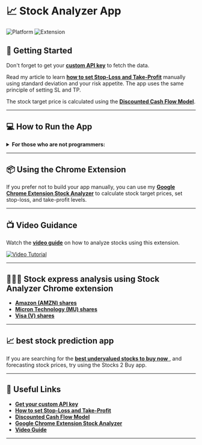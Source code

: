 # 📈 Stock Analyzer App

![Platform](https://img.shields.io/badge/platform-Web-blue)
![Extension](https://img.shields.io/chrome-web-store/v/ljgfdfgcjjeefblpnhjjmapccgpfnihk)

## 🚀 Getting Started

Don't forget to get your [**custom API key**](https://site.financialmodelingprep.com/pricing-plans?couponCode=sanzhi) to fetch the data.

Read my article to learn [**how to set Stop-Loss and Take-Profit**](https://site.financialmodelingprep.com/how-to/How-to-set-StopLoss-and-TakeProfit-for-your-selected-stock-) manually using standard deviation and your risk appetite. The app uses the same principle of setting SL and TP.

The stock target price is calculated using the [**Discounted Cash Flow Model**](https://site.financialmodelingprep.com/discounted-cash-flow-blogs/Calculate-Stock-Target-Price-Using-Discounted-Cash-Flow-Model-and-JavaScript).

---

## 💻 How to Run the App

<details>
<summary><strong>For those who are not programmers:</strong></summary>

1. **Download [Visual Studio Code](https://code.visualstudio.com/).**
2. **Clone my GitHub repository.**
    ```sh
    git clone https://github.com/SanjiS86/stopLossTakeProfit_StockTargetPrice
    ```
3. **Drag the `index.html` file to an open browser window.**

</details>

---

## 📦 Using the Chrome Extension

If you prefer not to build your app manually, you can use my [**Google Chrome Extension Stock Analyzer**](https://chromewebstore.google.com/detail/stock-analyzer/ljgfdfgcjjeefblpnhjjmapccgpfnihk) to calculate stock target prices, set stop-loss, and take-profit levels.

---

## 📺 Video Guidance

Watch the [**video guide**](https://youtu.be/ShrmJUhj7N0?si=QZYrdBjIHA7xoiPM) on how to analyze stocks using this extension.

[![Video Tutorial](https://img.youtube.com/vi/ShrmJUhj7N0/0.jpg)](https://youtu.be/ShrmJUhj7N0?si=QZYrdBjIHA7xoiPM)

---

## 👩🏻‍💻 Stock express analysis using Stock Analyzer Chrome extension 

- [**Amazon (AMZN) shares**](https://youtu.be/P1hNG82iWes)
- [**Micron Technology (MU) shares**](https://youtu.be/EEsBoxmU1Mg)
- [**Visa (V) shares**](https://youtu.be/mbpNLuZutFU?si=NmOd2mdjr9dhRpoA)

---

## 📈 best stock prediction app 

If you are searching for the <a href="https://www.stocks2buynow.com">**best undervalued stocks to buy now**
</a>, and forecasting stock prices, try using the Stocks 2 Buy app. 

---

## 🔗 Useful Links

- [**Get your custom API key**](https://site.financialmodelingprep.com/pricing-plans?couponCode=sanzhi)
- [**How to set Stop-Loss and Take-Profit**](https://site.financialmodelingprep.com/how-to/How-to-set-StopLoss-and-TakeProfit-for-your-selected-stock-)
- [**Discounted Cash Flow Model**](https://site.financialmodelingprep.com/discounted-cash-flow-blogs/Calculate-Stock-Target-Price-Using-Discounted-Cash-Flow-Model-and-JavaScript)
- [**Google Chrome Extension Stock Analyzer**](https://chromewebstore.google.com/detail/stock-analyzer/ljgfdfgcjjeefblpnhjjmapccgpfnihk)
- [**Video Guide**](https://youtu.be/ShrmJUhj7N0?si=QZYrdBjIHA7xoiPM)

---


